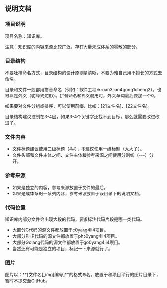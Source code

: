 ## 说明文档

### 项目说明

项目名称：知识库。

注意：知识库的内容来源比较广泛，存在大量未成体系的零散的部分。

### 目录结构

不要吐槽命名方式，目录结构的设计原则是清晰，不要为难自己用不擅长的方式去命名。

目录和文件一般都用拼音命名（例如：软件工程=>ruan3jian4gong1cheng2），也可以是外文（驼峰或蛇形）。拼音命名和外文混用时，外文单词最后要加一个0。

如果要对文件分组或排序，可以使用前缀，比如：[21文件名]、[22文件名]。

目录结构建议控制在3-4层，如果3-4个关键字还找不到目标，那么就需要改进改进了。

### 文件内容

- 文件标题建议使用二级标题（\#\#），不建议使用一级标题（太大了）。
- 文件头部和文件主体之间、文件主体和参考来源之间使用分割线（---）分开。

### 参考来源

- 如果是独立的内容，参考来源放置于文件的最后。
- 如果是成体系的一系列内容，参考来源放置于该目录下的说明文档。

### 代码位置

知识库内部分文件会出现大段的代码，要求标注代码片段是哪一类代码。

- 大部分C代码的源文件都放置于c0yang4li4项目。
- 大部分PHP代码的源文件都放置于php0yang4li4项目。
- 大部分Golang代码的源文件都放置于go0yang4li4项目。
- 当然还有可能是独立的项目，标记一下来源就行了。

### 图片

图片以：**[文件名]_img[编号]**的格式命名。放置于和项目平行的图片目录下，暂时不提交至GitHub。

